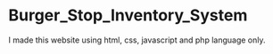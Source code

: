 # Burger_Stop_Inventory_System
I made this website using html, css, javascript and php language only.
